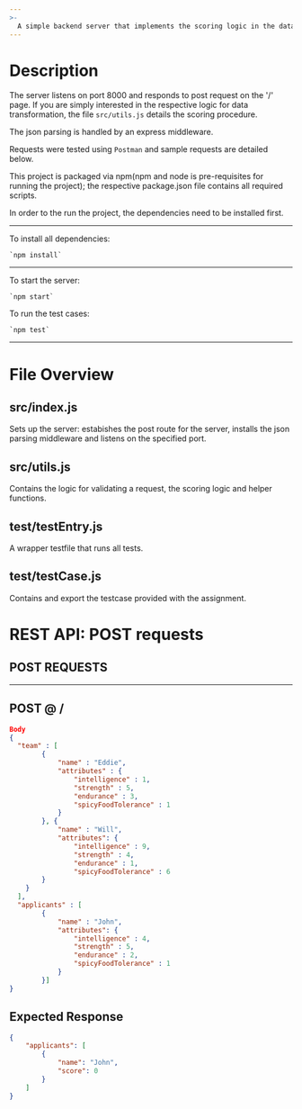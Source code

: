 ```yaml
---
>-
  A simple backend server that implements the scoring logic in the datahouse assignment.
---
```


# Description

The server listens on port 8000 and responds to post request on the '/' page. If you are simply interested in the respective logic for data transformation, the file `src/utils.js` details the scoring procedure.

The json parsing is handled by an express middleware.

Requests were tested using `Postman` and sample requests are detailed below. 

This project is packaged via npm(npm and node is pre-requisites for running the project); the respective package.json file contains all required scripts.

In order to the run the project, the dependencies need to be installed first.

--------------------------------------------------------------------------------

To install all dependencies:

```
`npm install`
```

--------------------------------------------------------------------------------

To start the server:

```
`npm start`
```

To run the test cases:

```
`npm test`
```

--------------------------------------------------------------------------------

# File Overview

## src/index.js
Sets up the server: estabishes the post route for the server, installs the json parsing middleware and listens on the specified port.

## src/utils.js
Contains the logic for validating a request, the scoring logic and helper functions. 

## test/testEntry.js
A wrapper testfile that runs all tests. 

## test/testCase.js
Contains and export the testcase provided with the assignment.

# REST API: POST requests

## POST REQUESTS

--------------------------------------------------------------------------------

## POST @ /

```json
Body
{
  "team" : [
        { 
            "name" : "Eddie",
            "attributes" : {
                "intelligence" : 1,
                "strength" : 5,
                "endurance" : 3,
                "spicyFoodTolerance" : 1
            }
        }, {
            "name" : "Will",
            "attributes": {
                "intelligence" : 9,
                "strength" : 4,
                "endurance" : 1,
                "spicyFoodTolerance" : 6
        }
    }
  ],
  "applicants" : [
        {
            "name" : "John",
            "attributes": {
                "intelligence" : 4,
                "strength" : 5,
                "endurance" : 2,
                "spicyFoodTolerance" : 1
            }
        }]
}
```

## Expected Response

```json
{
    "applicants": [
        {
            "name": "John",
            "score": 0
        }
    ]
}
```
